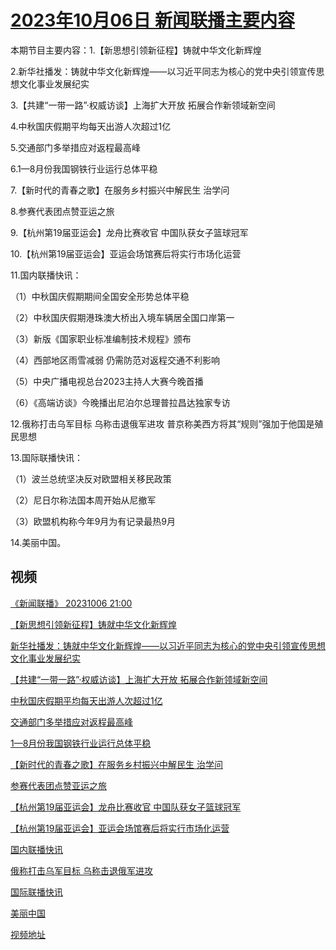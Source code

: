 # [2023年10月06日 新闻联播主要内容](https://tv.cctv.com/lm/xwlb/day/20231006.shtml)

本期节目主要内容：1.【新思想引领新征程】铸就中华文化新辉煌

2.新华社播发：铸就中华文化新辉煌——以习近平同志为核心的党中央引领宣传思想文化事业发展纪实

3.【共建“一带一路”·权威访谈】上海扩大开放 拓展合作新领域新空间

4.中秋国庆假期平均每天出游人次超过1亿

5.交通部门多举措应对返程最高峰

6.1—8月份我国钢铁行业运行总体平稳

7.【新时代的青春之歌】在服务乡村振兴中解民生 治学问

8.参赛代表团点赞亚运之旅

9.【杭州第19届亚运会】龙舟比赛收官 中国队获女子篮球冠军

10.【杭州第19届亚运会】亚运会场馆赛后将实行市场化运营

11.国内联播快讯：

（1）中秋国庆假期期间全国安全形势总体平稳

（2）中秋国庆假期港珠澳大桥出入境车辆居全国口岸第一

（3）新版《国家职业标准编制技术规程》颁布

（4）西部地区雨雪减弱 仍需防范对返程交通不利影响

（5）中央广播电视总台2023主持人大赛今晚首播

（6）《高端访谈》今晚播出尼泊尔总理普拉昌达独家专访

12.俄称打击乌军目标 乌称击退俄军进攻 普京称美西方将其“规则”强加于他国是殖民思想

13.国际联播快讯：

（1）波兰总统坚决反对欧盟相关移民政策

（2）尼日尔称法国本周开始从尼撤军

（3）欧盟机构称今年9月为有记录最热9月

14.美丽中国。

## 视频

[《新闻联播》 20231006 21:00](https://tv.cctv.com/2023/10/06/VIDEqNokjtosycHsGW7KPTiX231006.shtml)

[【新思想引领新征程】铸就中华文化新辉煌](https://tv.cctv.com/2023/10/06/VIDENKrz2o7oOcTJQkOGt5q9231006.shtml)

[新华社播发：铸就中华文化新辉煌——以习近平同志为核心的党中央引领宣传思想文化事业发展纪实](https://tv.cctv.com/2023/10/06/VIDEMsMzmpypFv3ieMbn1EgN231006.shtml)

[【共建“一带一路”·权威访谈】上海扩大开放 拓展合作新领域新空间](https://tv.cctv.com/2023/10/06/VIDEO8vpVwmkhVhm6CNkaTmM231006.shtml)

[中秋国庆假期平均每天出游人次超过1亿](https://tv.cctv.com/2023/10/06/VIDE2Me3koc14mNPXVy1eTas231006.shtml)

[交通部门多举措应对返程最高峰](https://tv.cctv.com/2023/10/06/VIDEenDy25aZThNmXtX6k0mp231006.shtml)

[1—8月份我国钢铁行业运行总体平稳](https://tv.cctv.com/2023/10/06/VIDEgal0OOO6gep1eSbs5Nl9231006.shtml)

[【新时代的青春之歌】在服务乡村振兴中解民生 治学问](https://tv.cctv.com/2023/10/06/VIDEEysxwOCCuspYWxwJpphL231006.shtml)

[参赛代表团点赞亚运之旅](https://tv.cctv.com/2023/10/06/VIDEU8OrDPzqFv5P4sTBiYWr231006.shtml)

[【杭州第19届亚运会】龙舟比赛收官 中国队获女子篮球冠军](https://tv.cctv.com/2023/10/06/VIDEDyCa0ZLtU5SqhxY7urax231006.shtml)

[【杭州第19届亚运会】亚运会场馆赛后将实行市场化运营](https://tv.cctv.com/2023/10/06/VIDEhUkadZHF4LvoCY0NSAee231006.shtml)

[国内联播快讯](https://tv.cctv.com/2023/10/06/VIDEIZWFd14S4FKJ0ICTdccv231006.shtml)

[俄称打击乌军目标 乌称击退俄军进攻](https://tv.cctv.com/2023/10/06/VIDEbHUThdmCqWgft9jqDveC231006.shtml)

[国际联播快讯](https://tv.cctv.com/2023/10/06/VIDEpb0oDefLD3MJLhhDAr8M231006.shtml)

[美丽中国](https://tv.cctv.com/2023/10/06/VIDEZm0t6hdim93ThcS2PzcB231006.shtml)

[视频地址](https://tv.cctv.com/lm/xwlb/day/20231006.shtml) 

